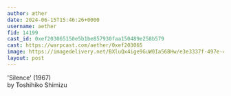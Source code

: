 ```yaml
---
author: æther
date: 2024-06-15T15:46:26+0000
username: aether
fid: 14199
cast_id: 0xef203065150e5b1be857930faa150489e258b579
cast: https://warpcast.com/aether/0xef203065
image: https://imagedelivery.net/BXluQx4ige9GuW0Ia56BHw/e3e3337f-497e-4376-501c-2906b849c800/original
layout: post
---
```

'Silence' (1967)   
by Toshihiko Shimizu  

<img src='https://imagedelivery.net/BXluQx4ige9GuW0Ia56BHw/e3e3337f-497e-4376-501c-2906b849c800/original' alt='' referrerpolicy='no-referrer'/>